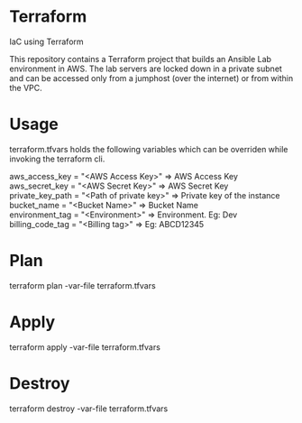 # Terraform
IaC using Terraform

This repository contains a Terraform project that builds an Ansible Lab environment in AWS. The lab servers are locked down in a private subnet and can be accessed only from a jumphost (over the internet) or from within the VPC.

# Usage 
terraform.tfvars holds the following variables which can be overriden while invoking the terraform cli.

aws_access_key = "\<AWS Access Key\>" => AWS Access Key    
aws_secret_key = "\<AWS Secret Key\>"  => AWS Secret Key  
private_key_path = "\<Path of private key\>"  => Private key of the instance  
bucket_name = "\<Bucket Name\>"  => Bucket Name  
environment_tag = "\<Environment\>"  => Environment. Eg: Dev  
billing_code_tag = "\<Billing tag\>"  => Eg: ABCD12345  

# Plan 
terraform plan -var-file terraform.tfvars  

# Apply 
terraform apply -var-file terraform.tfvars  

# Destroy 
terraform destroy -var-file terraform.tfvars  


